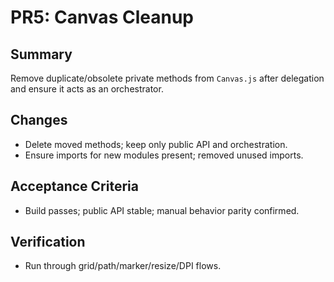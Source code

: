 # PR5: Canvas Cleanup

## Summary
Remove duplicate/obsolete private methods from `Canvas.js` after delegation and ensure it acts as an orchestrator.

## Changes
- Delete moved methods; keep only public API and orchestration.
- Ensure imports for new modules present; removed unused imports.

## Acceptance Criteria
- Build passes; public API stable; manual behavior parity confirmed.

## Verification
- Run through grid/path/marker/resize/DPI flows.

